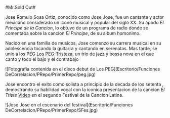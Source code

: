 
#Mr.Sold Out#

Jose Romulo Sosa Ortiz, conocido como Jose Jose, fue un cantante y actor 
mexicano considerado un icono musical y popular del siglo XX. Su apodo 
_El Principe de la Cancion_, lo obtuvo de un programa de radio donde se 
comentaba sobre la cancion *El Principe*, de su album homonimo.

Nacido en una familia de musicos, Jose comenzo su carrera musical en su
adolescencia tocando la guitarra y cantando en serenatas. Mas tarde, se unio
a los PEG [Los PEG-Tristeza](https://www.youtube.com/watch?v=5EqsFbRqXGY),
un trio de jazz y bossa nova en el que canto y toco el bajo y el 
contrabajo 

![Fotografia contenida en el disco debut de Los PEG](Escritorio/Funciones
DeCorrelacion/PRepo/PrimerRepo/peg.jpg)

Jose encontro el exito como solista a principio de la decada de los setenta
, demostrando su habilidad vocal con la iconica presentacion de la cancion 
*El Triste* [Video](https://www.youtube.com/watch?v=5yaenWbMXTQ) en el segundo 
Festival de la Cancion Latina.

![Jose Jose en el escenario del festival](Escritorio/Funciones
DeCorrelacion/PRepo/PrimerRepo/SFes.jpg)



